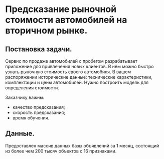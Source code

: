 # Предсказание рыночной стоимости автомобилей на вторичном рынке.

## Постановка задачи.
Сервис по продаже автомобилей с пробегом разрабатывает приложение для привлечения новых клиентов. В нём можно быстро узнать рыночную стоимость своего автомобиля. В вашем распоряжении исторические данные: технические характеристики, комплектации и цены автомобилей. Нужно построить модель для определения стоимости.

Заказчику важны:
- качество предсказания;
- скорость предсказания;
- время обучения.

## Данные.
Предоставлен массив данных базы объявлений за 1 месяц, состоящий из более чем 200 тысяч объектов с 16 признаками. 
